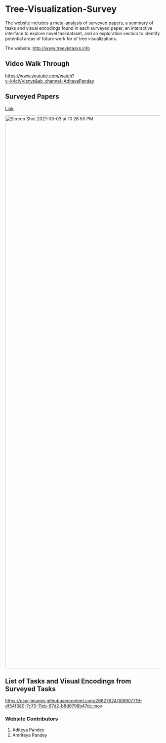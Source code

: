 # Tree-Visualization-Survey

The website includes a meta-analysis of surveyed papers, a summary of tasks and visual encodings found in each surveyed paper, an interactive interface to explore novel taskdataset, and an exploration section to identify potential areas of future work for of tree visualizations.

The website: http://www.treevistasks.info


## Video Walk Through 

https://www.youtube.com/watch?v=k4cjVvIznys&ab_channel=AditeyaPandey

## Surveyed Papers

[Link](https://intervis-projects.ccs.neu.edu/Tree-Visualization-Survey/surveyed-papers/)

<img width="1787" alt="Screen Shot 2021-03-03 at 10 26 50 PM" src="https://user-images.githubusercontent.com/26827624/109907060-8e90cb00-7c6f-11eb-84b4-6392abb2fbd1.png">

## List of Tasks and Visual Encodings from Surveyed Tasks

https://user-images.githubusercontent.com/26827624/109907719-df54f380-7c70-11eb-87d2-b8d0798b47dc.mov



### Website Contributors 
1. Aditeya Pandey 
2. Amriteya Pandey
